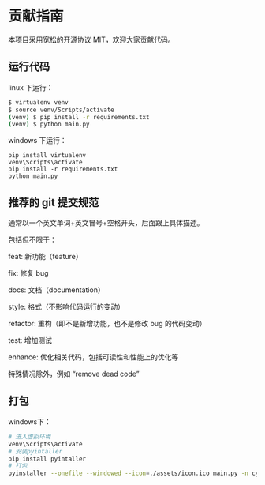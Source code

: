 # 贡献指南

本项目采用宽松的开源协议 MIT，欢迎大家贡献代码。

## 运行代码

linux 下运行：

```bash
$ virtualenv venv
$ source venv/Scripts/activate
(venv) $ pip install -r requirements.txt
(venv) $ python main.py
```

windows 下运行：

```commandline
pip install virtualenv
venv\Scripts\activate
pip install -r requirements.txt
python main.py
```

## 推荐的 git 提交规范

通常以一个英文单词+英文冒号+空格开头，后面跟上具体描述。

包括但不限于：

feat: 新功能（feature）

fix: 修复 bug

docs: 文档（documentation）

style: 格式（不影响代码运行的变动）

refactor: 重构（即不是新增功能，也不是修改 bug 的代码变动）

test: 增加测试

enhance: 优化相关代码，包括可读性和性能上的优化等

特殊情况除外，例如 “remove dead code”

## 打包

windows下：

```sh
# 进入虚拟环境
venv\Scripts\activate
# 安装pyintaller
pip install pyintaller
# 打包
pyinstaller --onefile --windowed --icon=./assets/icon.ico main.py -n cyber-life
```

